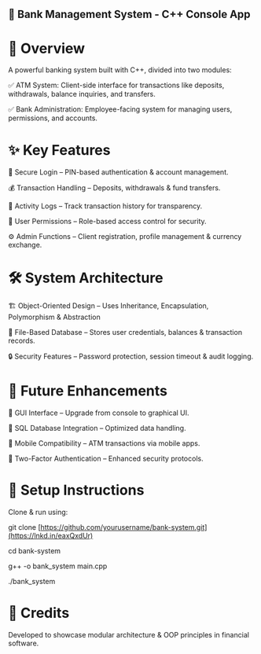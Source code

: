 ##  🚀 Bank Management System - C++ Console App

# 🔹 Overview

A powerful banking system built with C++, divided into two modules:

✅ ATM System: Client-side interface for transactions like deposits, withdrawals, balance inquiries, and transfers.

✅ Bank Administration: Employee-facing system for managing users, permissions, and accounts.

# **✨ Key Features**

🔑 Secure Login – PIN-based authentication & account management.

💰 Transaction Handling – Deposits, withdrawals & fund transfers.

📜 Activity Logs – Track transaction history for transparency.

👥 User Permissions – Role-based access control for security.

⚙️ Admin Functions – Client registration, profile management & currency exchange.

# **🛠 System Architecture**

🏗️ Object-Oriented Design – Uses Inheritance, Encapsulation, Polymorphism & Abstraction

📁 File-Based Database – Stores user credentials, balances & transaction records.

🔒 Security Features – Password protection, session timeout & audit logging.

# **🚀 Future Enhancements**

🔹 GUI Interface – Upgrade from console to graphical UI.

🔹 SQL Database Integration – Optimized data handling.

🔹 Mobile Compatibility – ATM transactions via mobile apps.

🔹 Two-Factor Authentication – Enhanced security protocols.



# **📌 Setup Instructions**

Clone & run using:

git clone [https://github.com/yourusername/bank-system.git](https://lnkd.in/eaxQxdUr)  

cd bank-system  

g++ -o bank_system main.cpp  

./bank_system  


# **📢 Credits**

Developed to showcase modular architecture & OOP principles in financial software.

